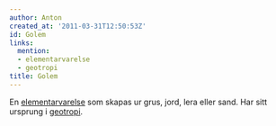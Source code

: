 ```yaml
---
author: Anton
created_at: '2011-03-31T12:50:53Z'
id: Golem
links:
  mention:
  - elementarvarelse
  - geotropi
title: Golem
---
```


En [elementarvarelse] som skapas ur grus, jord, lera eller sand. Har sitt ursprung i [geotropi].

  [elementarvarelse]: elementarvarelse
  [geotropi]: geotropi
